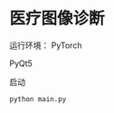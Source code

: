 <!--
 * @FilePath: README.md
 * @Author: Xu Mingyu
 * @Date: 2022-03-26 23:53:22
 * @LastEditTime: 2022-03-26 23:58:21
 * @Description: 
 * Copyright 2022 Xu Mingyu, All Rights Reserved. 
-->
# 医疗图像诊断

运行环境：
PyTorch

PyQt5

启动
```python
python main.py
```